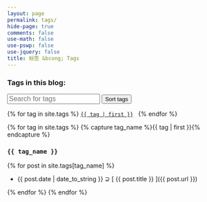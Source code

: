 ```yaml
---
layout: page
permalink: tags/
hide-page: true
comments: false
use-math: false
use-pswp: false
use-jquery: false
title: 标签 &bcong; Tags
---
```

<script type="text/javascript" src="/public/js/list.js"></script>
<link rel="stylesheet" href="{{ site.baseurl }}/public/css/font-awesome.css"/>

<div id="tags">
  <h3>Tags in this blog:</h3>
  <input type="text" class="search" placeholder="Search for tags">
  <button class="sort defaultBtn" data-sort="tag" data-insensitive="true">Sort tags</button>
  <ul class="list">
    {% for tag in site.tags %}
    <li><a href="#{{ tag | first | slugize }}" class="tag"><code>{{ tag | first }}</code></a></li>
    {% endfor %}
  </ul>
</div>


{% for tag in site.tags %}
{% capture tag_name %}{{ tag | first }}{% endcapture %}
<div id="{{ tag_name | slugize }}" ></div>

### `{{ tag_name }}` <sup><a href="#top"><i class="fa fa-angle-double-up"></i></a></sup>

{% for post in site.tags[tag_name] %}
* {{ post.date | date_to_string }} &supe; [ {{ post.title }} ]({{ post.url }})

{% endfor %}
{% endfor %}


<script>
var options = {
  valueNames: [ 'tag' ]
};

var tagList = new List('tags', options);
tagList.sort('tag', { order: "asc" });
</script>
<style type="text/css">
  .list {
    list-style: none;
    padding: 0;
    text-align: justify;
  }
  .list li {
    display: inline-block;
    margin: 0 0.5rem 0 0;
  }
  .search {
    font-size: 1rem;
  }
</style>
